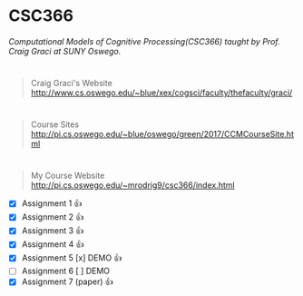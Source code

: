 # CSC366
###### Computational Models of Cognitive Processing(CSC366) taught by Prof. Craig Graci at SUNY Oswego.
# 
> Craig Graci's Website
http://www.cs.oswego.edu/~blue/xex/cogsci/faculty/thefaculty/graci/
#
> Course Sites
http://pi.cs.oswego.edu/~blue/oswego/green/2017/CCMCourseSite.html
#
> My Course Website
http://pi.cs.oswego.edu/~mrodrig9/csc366/index.html

- [x] Assignment 1          :+1:
- [x] Assignment 2          :+1:
- [x] Assignment 3          :+1:
- [x] Assignment 4          :+1:     
- [x] Assignment 5 [x] DEMO :+1:
- [ ] Assignment 6 [ ] DEMO
- [x] Assignment 7 (paper)  :+1:
#